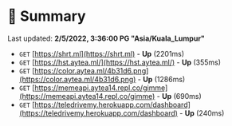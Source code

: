 # 📖 Summary
Last updated: **2/5/2022, 3:36:00 PG "Asia/Kuala_Lumpur"**

- `GET` [https://shrt.ml](https://shrt.ml) - **Up** (2201ms)
- `GET` [https://hst.aytea.ml/](https://hst.aytea.ml/) - **Up** (355ms)
- `GET` [https://color.aytea.ml/4b31d6.png](https://color.aytea.ml/4b31d6.png) - **Up** (1286ms)
- `GET` [https://memeapi.aytea14.repl.co/gimme](https://memeapi.aytea14.repl.co/gimme) - **Up** (690ms)
- `GET` [https://teledrivemy.herokuapp.com/dashboard](https://teledrivemy.herokuapp.com/dashboard) - **Up** (240ms)
